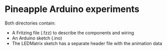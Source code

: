 Pineapple Arduino experiments
=============================
Both directories contain:
- A Fritzing file (.fzz) to describe the components and wiring
- An Arduino sketch (.ino)
- The LEDMatrix sketch has a separate header file with the animation data
